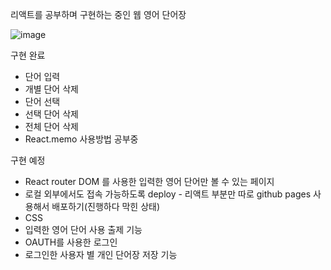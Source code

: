 리액트를 공부하며 구현하는 중인 웹 영어 단어장

![image](https://user-images.githubusercontent.com/84854577/153035883-503024e7-f6b8-44e5-85bb-8961384b308b.png)

구현 완료
- 단어 입력
- 개별 단어 삭제
- 단어 선택
- 선택 단어 삭제
- 전체 단어 삭제
- React.memo 사용방법 공부중

구현 예정
- React router DOM 를 사용한 입력한 영어 단어만 볼 수 있는 페이지
- 로컬 외부에서도 접속 가능하도록 deploy - 리액트 부분만 따로 github pages 사용해서 배포하기(진행하다 막힌 상태)
- CSS
- 입력한 영어 단어 사용 출제 기능
- OAUTH를 사용한 로그인
- 로그인한 사용자 별 개인 단어장 저장 기능
